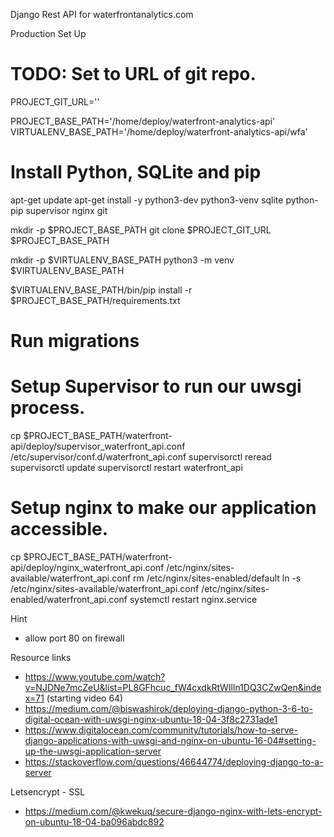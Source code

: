 Django Rest API for waterfrontanalytics.com

Production Set Up

# TODO: Set to URL of git repo.
PROJECT_GIT_URL=''

PROJECT_BASE_PATH='/home/deploy/waterfront-analytics-api'
VIRTUALENV_BASE_PATH='/home/deploy/waterfront-analytics-api/wfa'

# Install Python, SQLite and pip
apt-get update
apt-get install -y python3-dev python3-venv sqlite python-pip supervisor nginx git

mkdir -p $PROJECT_BASE_PATH
git clone $PROJECT_GIT_URL $PROJECT_BASE_PATH

mkdir -p $VIRTUALENV_BASE_PATH
python3 -m venv $VIRTUALENV_BASE_PATH

$VIRTUALENV_BASE_PATH/bin/pip install -r $PROJECT_BASE_PATH/requirements.txt

# Run migrations

# Setup Supervisor to run our uwsgi process.
cp $PROJECT_BASE_PATH/waterfront-api/deploy/supervisor_waterfront_api.conf /etc/supervisor/conf.d/waterfront_api.conf
supervisorctl reread
supervisorctl update
supervisorctl restart waterfront_api

# Setup nginx to make our application accessible.
cp $PROJECT_BASE_PATH/waterfront-api/deploy/nginx_waterfront_api.conf /etc/nginx/sites-available/waterfront_api.conf
rm /etc/nginx/sites-enabled/default
ln -s /etc/nginx/sites-available/waterfront_api.conf /etc/nginx/sites-enabled/waterfront_api.conf
systemctl restart nginx.service

Hint
- allow port 80 on firewall

Resource links
- https://www.youtube.com/watch?v=NJDNe7mcZeU&list=PL8GFhcuc_fW4cxdkRtWIlln1DQ3CZwQen&index=71 (starting video 64)
- https://medium.com/@biswashirok/deploying-django-python-3-6-to-digital-ocean-with-uwsgi-nginx-ubuntu-18-04-3f8c2731ade1
- https://www.digitalocean.com/community/tutorials/how-to-serve-django-applications-with-uwsgi-and-nginx-on-ubuntu-16-04#setting-up-the-uwsgi-application-server
- https://stackoverflow.com/questions/46644774/deploying-django-to-a-server

Letsencrypt - SSL
- https://medium.com/@kwekuq/secure-django-nginx-with-lets-encrypt-on-ubuntu-18-04-ba096abdc892
